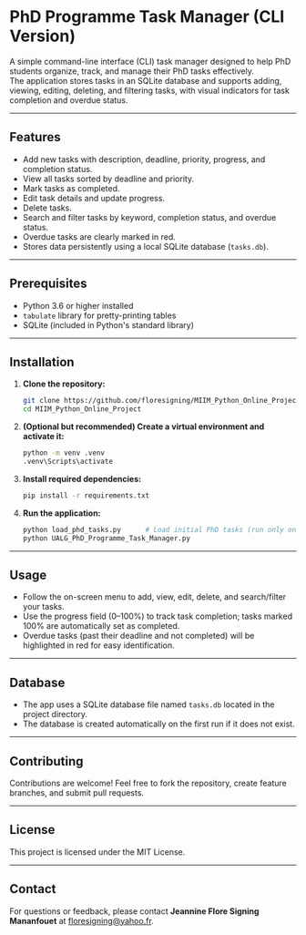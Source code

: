 # PhD Programme Task Manager (CLI Version)

A simple command-line interface (CLI) task manager designed to help PhD students organize, track, and manage their PhD tasks effectively.  
The application stores tasks in an SQLite database and supports adding, viewing, editing, deleting, and filtering tasks, with visual indicators for task completion and overdue status.

---

## Features

- Add new tasks with description, deadline, priority, progress, and completion status.
- View all tasks sorted by deadline and priority.
- Mark tasks as completed.
- Edit task details and update progress.
- Delete tasks.
- Search and filter tasks by keyword, completion status, and overdue status.
- Overdue tasks are clearly marked in red.
- Stores data persistently using a local SQLite database (`tasks.db`).

---

## Prerequisites

- Python 3.6 or higher installed  
- `tabulate` library for pretty-printing tables  
- SQLite (included in Python's standard library)

---

## Installation

1. **Clone the repository:**

   ```bash
   git clone https://github.com/floresigning/MIIM_Python_Online_Project.git
   cd MIIM_Python_Online_Project
   ```

2. **(Optional but recommended) Create a virtual environment and activate it:**

  
     ```bash
     python -m venv .venv
     .venv\Scripts\activate
     ```

3. **Install required dependencies:**

   ```bash
   pip install -r requirements.txt
   ```

4. **Run the application:**

   ```bash
   python load_phd_tasks.py      # Load initial PhD tasks (run only once)
   python UALG_PhD_Programme_Task_Manager.py
   ```

---

## Usage

* Follow the on-screen menu to add, view, edit, delete, and search/filter your tasks.
* Use the progress field (0–100%) to track task completion; tasks marked 100% are automatically set as completed.
* Overdue tasks (past their deadline and not completed) will be highlighted in red for easy identification.

---

## Database

* The app uses a SQLite database file named `tasks.db` located in the project directory.
* The database is created automatically on the first run if it does not exist.

---

## Contributing

Contributions are welcome! Feel free to fork the repository, create feature branches, and submit pull requests.

---

## License

This project is licensed under the MIT License.

---

## Contact

For questions or feedback, please contact **Jeannine Flore Signing Mananfouet** at [floresigning@yahoo.fr](mailto:floresigning@yahoo.fr).
